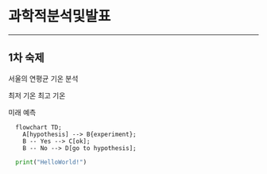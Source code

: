 # 과학적분석및발표
---

## 1차 숙제
서울의 연평균 기온 분석

최저 기온 최고 기온

미래 예측

```mermaid
  flowchart TD;
    A[hypothesis] --> B{experiment};
    B -- Yes --> C[ok];
    B -- No --> D[go to hypothesis];
```

```python
  print("HelloWorld!")
```

